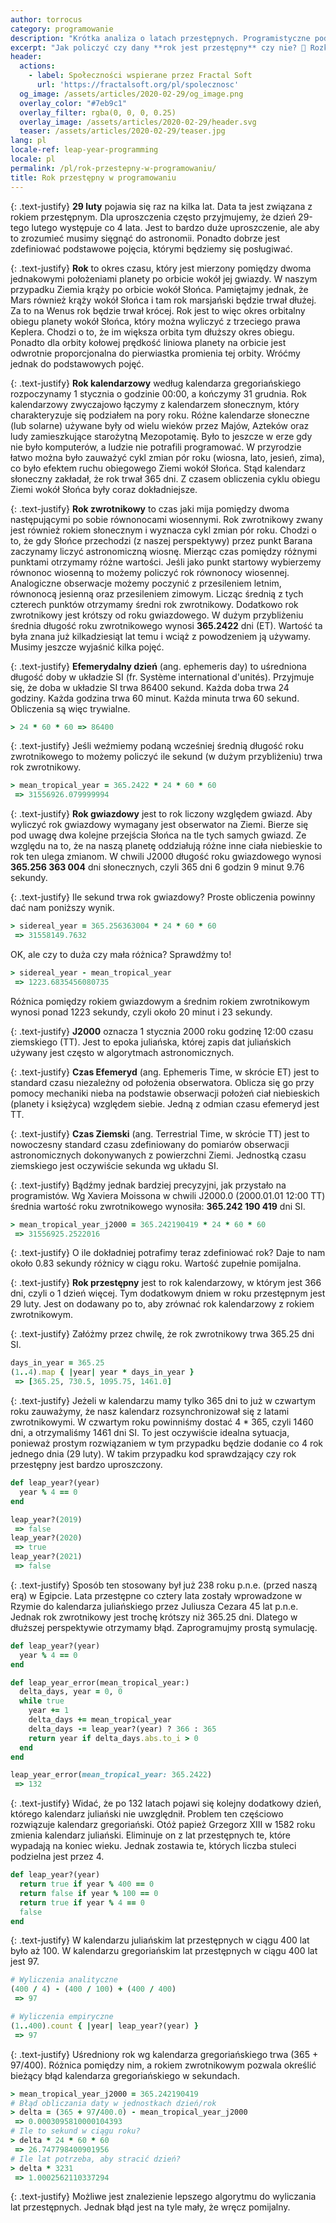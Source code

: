 ```yaml
---
author: torrocus
category: programowanie
description: "Krótka analiza o latach przestępnych. Programistyczne podejście do problemu dlaczego i który rok jest przestępny. 📅"
excerpt: "Jak policzyć czy dany **rok jest przestępny** czy nie? 📅 Rozkładamy **lata przestępne** na czynniki pierwsze. Analizujemy ten temat programując. 💻"
header:
  actions:
    - label: Społeczności wspierane przez Fractal Soft
      url: 'https://fractalsoft.org/pl/spolecznosc'
  og_image: /assets/articles/2020-02-29/og_image.png
  overlay_color: "#7eb9c1"
  overlay_filter: rgba(0, 0, 0, 0.25)
  overlay_image: /assets/articles/2020-02-29/header.svg
  teaser: /assets/articles/2020-02-29/teaser.jpg
lang: pl
locale-ref: leap-year-programming
locale: pl
permalink: /pl/rok-przestepny-w-programowaniu/
title: Rok przestępny w programowaniu
---
```


{: .text-justify}
**29 luty** pojawia się raz na kilka lat.
Data ta jest związana z rokiem przestępnym.
Dla uproszczenia często przyjmujemy, że dzień 29-tego lutego występuje co 4 lata.
Jest to bardzo duże uproszczenie, ale aby to zrozumieć musimy sięgnąć do astronomii.
Ponadto dobrze jest zdefiniować podstawowe pojęcia, którymi będziemy się posługiwać.

{: .text-justify}
**Rok** to okres czasu, który jest mierzony pomiędzy dwoma jednakowymi położeniami planety po orbicie wokół jej gwiazdy.
W naszym przypadku Ziemia krąży po orbicie wokół Słońca.
Pamiętajmy jednak, że Mars również krąży wokół Słońca i tam rok marsjański będzie trwał dłużej.
Za to na Wenus rok będzie trwał krócej.
Rok jest to więc okres orbitalny obiegu planety wokół Słońca,
który można wyliczyć z trzeciego prawa Keplera.
Chodzi o to, że im większa orbita tym dłuższy okres obiegu.
Ponadto dla orbity kołowej prędkość liniowa planety na orbicie jest odwrotnie proporcjonalna do pierwiastka promienia tej orbity.
Wróćmy jednak do podstawowych pojęć.

{: .text-justify}
**Rok kalendarzowy** według kalendarza gregoriańskiego rozpoczynamy 1 stycznia o godzinie 00:00, a kończymy 31 grudnia.
Rok kalendarzowy zwyczajowo łączymy z kalendarzem słonecznym,
który charakteryzuje się podziałem na pory roku.
Różne kalendarze słoneczne (lub solarne) używane były od wielu wieków przez Majów, Azteków oraz ludy zamieszkujące starożytną Mezopotamię.
Było to jeszcze w erze gdy nie było komputerów, a ludzie nie potrafili programować.
W przyrodzie łatwo można było zauważyć cykl zmian pór roku (wiosna, lato, jesień, zima),
co było efektem ruchu obiegowego Ziemi wokół Słońca.
Stąd kalendarz słoneczny zakładał, że rok trwał 365 dni.
Z czasem obliczenia cyklu obiegu Ziemi wokół Słońca były coraz dokładniejsze.

{: .text-justify}
**Rok zwrotnikowy** to czas jaki mija pomiędzy dwoma następującymi po sobie równonocami wiosennymi.
Rok zwrotnikowy zwany jest również rokiem słonecznym i wyznacza cykl zmian pór roku.
Chodzi o to, że gdy Słońce przechodzi (z naszej perspektywy) przez punkt Barana zaczynamy liczyć astronomiczną wiosnę.
Mierząc czas pomiędzy różnymi punktami otrzymamy różne wartości.
Jeśli jako punkt startowy wybierzemy równonoc wiosenną to możemy policzyć rok równonocy wiosennej.
Analogiczne obserwacje możemy poczynić z przesileniem letnim, równonocą jesienną oraz przesileniem zimowym.
Licząc średnią z tych czterech punktów otrzymamy średni rok zwrotnikowy.
Dodatkowo rok zwrotnikowy jest krótszy od roku gwiazdowego.
W dużym przybliżeniu średnia długość roku zwrotnikowego wynosi **365.2422** dni (ET).
Wartość ta była znana już kilkadziesiąt lat temu i wciąż z powodzeniem ją używamy.
Musimy jeszcze wyjaśnić kilka pojęć.

{: .text-justify}
**Efemerydalny dzień** (ang. ephemeris day) to uśredniona długość doby w układzie SI (fr. Système international d'unités).
Przyjmuje się, że doba w układzie SI trwa 86400 sekund.
Każda doba trwa 24 godziny.
Każda godzina trwa 60 minut.
Każda minuta trwa 60 sekund.
Obliczenia są więc trywialne.
```ruby
> 24 * 60 * 60 => 86400
```

{: .text-justify}
Jeśli weźmiemy podaną wcześniej średnią długość roku zwrotnikowego to możemy policzyć ile sekund (w dużym przybliżeniu) trwa rok zwrotnikowy.
```ruby
> mean_tropical_year = 365.2422 * 24 * 60 * 60
 => 31556926.079999994
```

{: .text-justify}
**Rok gwiazdowy** jest to rok liczony względem gwiazd.
Aby wyliczyć rok gwiazdowy wymagany jest obserwator na Ziemi.
Bierze się pod uwagę dwa kolejne przejścia Słońca na tle tych samych gwiazd.
Ze względu na to, że na naszą planetę oddziałują różne inne ciała niebieskie to rok ten ulega zmianom.
W chwili J2000 długość roku gwiazdowego wynosi **365.256 363 004** dni słonecznych, czyli 365 dni 6 godzin 9 minut 9.76 sekundy.

{: .text-justify}
Ile sekund trwa rok gwiazdowy?
Proste obliczenia powinny dać nam poniższy wynik.
```ruby
> sidereal_year = 365.256363004 * 24 * 60 * 60
 => 31558149.7632
```
OK, ale czy to duża czy mała różnica?
Sprawdźmy to!
```ruby
> sidereal_year - mean_tropical_year
 => 1223.6835456080735
```
Różnica pomiędzy rokiem gwiazdowym a średnim rokiem zwrotnikowym wynosi ponad 1223 sekundy, czyli około 20 minut i 23 sekundy.

{: .text-justify}
**J2000** oznacza 1 stycznia 2000 roku godzinę 12:00 czasu ziemskiego (TT).
Jest to epoka juliańska, której zapis dat juliańskich używany jest często w algorytmach astronomicznych.

{: .text-justify}
**Czas Efemeryd** (ang. Ephemeris Time, w skrócie ET) jest to standard czasu niezależny od położenia obserwatora.
Oblicza się go przy pomocy mechaniki nieba na podstawie obserwacji położeń ciał niebieskich (planety i księżyca) względem siebie.
Jedną z odmian czasu efemeryd jest TT.

{: .text-justify}
**Czas Ziemski** (ang. Terrestrial Time, w skrócie TT) jest to nowoczesny standard czasu zdefiniowany do pomiarów obserwacji astronomicznych dokonywanych z powierzchni Ziemi.
Jednostką czasu ziemskiego jest oczywiście sekunda wg układu SI.

{: .text-justify}
Bądźmy jednak bardziej precyzyjni, jak przystało na programistów.
Wg Xaviera Moissona w chwili J2000.0 (2000.01.01 12:00 TT) średnia wartość roku zwrotnikowego wynosiła: **365.242 190 419** dni SI.
```ruby
> mean_tropical_year_j2000 = 365.242190419 * 24 * 60 * 60
 => 31556925.2522016
```

{: .text-justify}
O ile dokładniej potrafimy teraz zdefiniować rok?
Daje to nam około 0.83 sekundy różnicy w ciągu roku.
Wartość zupełnie pomijalna.

{: .text-justify}
**Rok przestępny** jest to rok kalendarzowy, w którym jest 366 dni, czyli o 1 dzień więcej.
Tym dodatkowym dniem w roku przestępnym jest 29 luty.
Jest on dodawany po to, aby zrównać rok kalendarzowy z rokiem zwrotnikowym.

{: .text-justify}
Załóżmy przez chwilę, że rok zwrotnikowy trwa 365.25 dni SI.

```ruby
days_in_year = 365.25
(1..4).map { |year| year * days_in_year }
 => [365.25, 730.5, 1095.75, 1461.0]
```

{: .text-justify}
Jeżeli w kalendarzu mamy tylko 365 dni to już w czwartym roku zauważymy, że nasz kalendarz rozsynchronizował się z latami zwrotnikowymi.
W czwartym roku powinniśmy dostać 4 * 365, czyli 1460 dni, a otrzymaliśmy 1461 dni SI.
To jest oczywiście idealna sytuacja, ponieważ prostym rozwiązaniem w tym przypadku będzie dodanie co 4 rok jednego dnia (29 luty).
W takim przypadku kod sprawdzający czy rok przestępny jest bardzo uproszczony.

```ruby
def leap_year?(year)
  year % 4 == 0
end

leap_year?(2019)
 => false
leap_year?(2020)
 => true
leap_year?(2021)
 => false
```

{: .text-justify}
Sposób ten stosowany był już 238 roku p.n.e. (przed naszą erą) w Egipcie.
Lata przestępne co cztery lata zostały wprowadzone w Rzymie do kalendarza juliańskiego przez Juliusza Cezara 45 lat p.n.e.
Jednak rok zwrotnikowy jest trochę krótszy niż 365.25 dni.
Dlatego w dłuższej perspektywie otrzymamy błąd.
Zaprogramujmy prostą symulację.

```ruby
def leap_year?(year)
  year % 4 == 0
end

def leap_year_error(mean_tropical_year:)
  delta_days, year = 0, 0
  while true
    year += 1
    delta_days += mean_tropical_year
    delta_days -= leap_year?(year) ? 366 : 365
    return year if delta_days.abs.to_i > 0
  end
end

leap_year_error(mean_tropical_year: 365.2422)
 => 132
```

{: .text-justify}
Widać, że po 132 latach pojawi się kolejny dodatkowy dzień, którego kalendarz juliański nie uwzględnił.
Problem ten częściowo rozwiązuje kalendarz gregoriański.
Otóż papież Grzegorz XIII w 1582 roku zmienia kalendarz juliański.
Eliminuje on z lat przestępnych te, które wypadają na koniec wieku.
Jednak zostawia te, których liczba stuleci podzielna jest przez 4.

```ruby
def leap_year?(year)
  return true if year % 400 == 0
  return false if year % 100 == 0
  return true if year % 4 == 0
  false
end
```

{: .text-justify}
W kalendarzu juliańskim lat przestępnych w ciągu 400 lat było aż 100.
W kalendarzu gregoriańskim lat przestępnych w ciągu 400 lat jest 97.

```ruby
# Wyliczenia analityczne
(400 / 4) - (400 / 100) + (400 / 400)
 => 97

# Wyliczenia empiryczne
(1..400).count { |year| leap_year?(year) }
 => 97
```

{: .text-justify}
Uśredniony rok wg kalendarza gregoriańskiego trwa (365 + 97/400).
Różnica pomiędzy nim, a rokiem zwrotnikowym pozwala określić bieżący błąd kalendarza gregoriańskiego w sekundach.

```ruby
> mean_tropical_year_j2000 = 365.242190419
# Błąd obliczania daty w jednostkach dzień/rok
> delta = (365 + 97/400.0) - mean_tropical_year_j2000
 => 0.0003095810000104393
# Ile to sekund w ciągu roku?
> delta * 24 * 60 * 60
 => 26.747798400901956
# Ile lat potrzeba, aby stracić dzień?
> delta * 3231
 => 1.0002562110337294
```

{: .text-justify}
Możliwe jest znalezienie lepszego algorytmu do wyliczania lat przestępnych.
Jednak błąd jest na tyle mały, że wręcz pomijalny.
